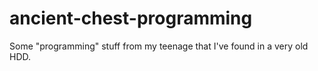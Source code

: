 # ancient-chest-programming
Some "programming" stuff from my teenage that I've found in a very old HDD.
